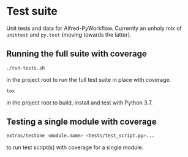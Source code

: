 
Test suite
==========

Unit tests and data for Alfred-PyWorkflow. Currently an unholy mix of `unittest` and `py.test` (moving towards the latter).


Running the full suite with coverage
------------------------------------

```bash
./run-tests.sh
```
in the project root to run the full test suite in place with coverage.

```bash
tox
```
in the project root to build, install and test with Python 3.7.


Testing a single module with coverage
-------------------------------------

```bash
extras/testone <module.name> <tests/test_script.py>...
```

to run test script(s) with coverage for a single module.
